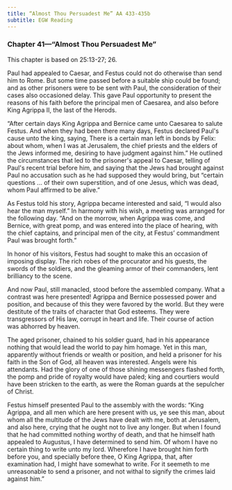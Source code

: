 ```yaml
---
title: “Almost Thou Persuadest Me” AA 433-435b
subtitle: EGW Reading
---
```


### Chapter 41—“Almost Thou Persuadest Me”

This chapter is based on 25:13-27; 26.

Paul had appealed to Caesar, and Festus could not do otherwise than send him to Rome. But some time passed before a suitable ship could be found; and as other prisoners were to be sent with Paul, the consideration of their cases also occasioned delay. This gave Paul opportunity to present the reasons of his faith before the principal men of Caesarea, and also before King Agrippa II, the last of the Herods.

“After certain days King Agrippa and Bernice came unto Caesarea to salute Festus. And when they had been there many days, Festus declared Paul's cause unto the king, saying, There is a certain man left in bonds by Felix: about whom, when I was at Jerusalem, the chief priests and the elders of the Jews informed me, desiring to have judgment against him.” He outlined the circumstances that led to the prisoner's appeal to Caesar, telling of Paul's recent trial before him, and saying that the Jews had brought against Paul no accusation such as he had supposed they would bring, but “certain questions ... of their own superstition, and of one Jesus, which was dead, whom Paul affirmed to be alive.”

As Festus told his story, Agrippa became interested and said, “I would also hear the man myself.” In harmony with his wish, a meeting was arranged for the following day. “And on the morrow, when Agrippa was come, and Bernice, with great pomp, and was entered into the place of hearing, with the chief captains, and principal men of the city, at Festus’ commandment Paul was brought forth.”

In honor of his visitors, Festus had sought to make this an occasion of imposing display. The rich robes of the procurator and his guests, the swords of the soldiers, and the gleaming armor of their commanders, lent brilliancy to the scene.

And now Paul, still manacled, stood before the assembled company. What a contrast was here presented! Agrippa and Bernice possessed power and position, and because of this they were favored by the world. But they were destitute of the traits of character that God esteems. They were transgressors of His law, corrupt in heart and life. Their course of action was abhorred by heaven.

The aged prisoner, chained to his soldier guard, had in his appearance nothing that would lead the world to pay him homage. Yet in this man, apparently without friends or wealth or position, and held a prisoner for his faith in the Son of God, all heaven was interested. Angels were his attendants. Had the glory of one of those shining messengers flashed forth, the pomp and pride of royalty would have paled; king and courtiers would have been stricken to the earth, as were the Roman guards at the sepulcher of Christ.

Festus himself presented Paul to the assembly with the words: “King Agrippa, and all men which are here present with us, ye see this man, about whom all the multitude of the Jews have dealt with me, both at Jerusalem, and also here, crying that he ought not to live any longer. But when I found that he had committed nothing worthy of death, and that he himself hath appealed to Augustus, I have determined to send him. Of whom I have no certain thing to write unto my lord. Wherefore I have brought him forth before you, and specially before thee, O King Agrippa, that, after examination had, I might have somewhat to write. For it seemeth to me unreasonable to send a prisoner, and not withal to signify the crimes laid against him.”